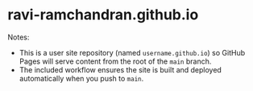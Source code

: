 # ravi-ramchandran.github.io


Notes:
- This is a user site repository (named `username.github.io`) so GitHub Pages will serve content from the root of the `main` branch.
- The included workflow ensures the site is built and deployed automatically when you push to `main`.
